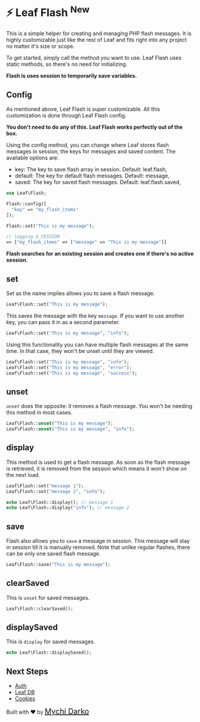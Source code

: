 <!-- markdownlint-disable no-inline-html -->
# ⚡ Leaf Flash <sup class="new-tag-1">New</sup>

This is a simple helper for creating and managing PHP flash messages. It is highly customizable just like the rest of Leaf and fits right into any project no matter it's size or scope.

To get started, simply call the method you want to use. Leaf Flash uses static methods, so there's no need for initializing.

**Flash is uses session to temporarily save variables.**

## Config

As mentioned above, Leaf Flash is super customizable. All this customization is done through Leaf Flash config.

**You don't need to do any of this. Leaf Flash works perfectly out of the box.**

Using the config method, you can change where Leaf stores flash messages in session, the keys for messages and saved content. The available options are:

- key: The key to save flash array in session. Default: leaf.flash,
- default: The key for default flash messages. Default: message,
- saved: The key for saved flash messages. Default: leaf.flash.saved,

```php
use Leaf\Flash;

Flash::config([
  "key" => "my_flash_items"
]);

Flash::set("This is my message");

// logging $_SESSION
=> ["my_flash_items" => ["message" => "This is my message"]]
```

**Flash searches for an existing session and creates one if there's no active session.**

## set

Set as the name implies allows you to save a flash message.

```php
Leaf\Flash::set("This is my message");
```

This saves the message with the key `message`. If you want to use another key, you can pass it in as a second parameter.

```php
Leaf\Flash::set("This is my message", "info");
```

Using this functionality you can have multiple flash messages at the same time. In that case, they won't be unset until they are viewed.

```php
Leaf\Flash::set("This is my message", "info");
Leaf\Flash::set("This is my message", "error");
Leaf\Flash::set("This is my message", "success");
```

## unset

`unset` does the opposite: it removes a flash message. You won't be needing this method in most cases.

```php
Leaf\Flash::unset("This is my message");
Leaf\Flash::unset("This is my message", "info");
```

## display

This method is used to get a flash message. As soon as the flash message is retrieved, it is removed from the session which means it won't show on the next load.

```php
Leaf\Flash::set("message 1");
Leaf\Flash::set("message 2", "info");

echo Leaf\Flash::display(); // message 1
echo Leaf\Flash::display("info"); // message 2
```

## save

Flash also allows you to `save` a message in session. This message will stay in session till it is manually removed. Note that unlike regular flashes, there can be only one saved flash message.

```php
Leaf\Flash::save("This is my message");
```

## clearSaved

This is `unset` for saved messages.

```php
Leaf\Flash::clearSaved();
```

## displaySaved

This is `display` for saved messages.

```php
echo Leaf\Flash::displaySaved();
```

## Next Steps

- [Auth](leaf/v/2.5.0-beta/core/auth)
- [Leaf DB](leaf/v/2.5.0-beta/db/)
- [Cookies](leaf/v/2.5.0-beta/http/cookies)

Built with ❤ by <a href="https://mychi.netlify.app" style="font-size: 20px; color: #111;" target="_blank">Mychi Darko</a>
